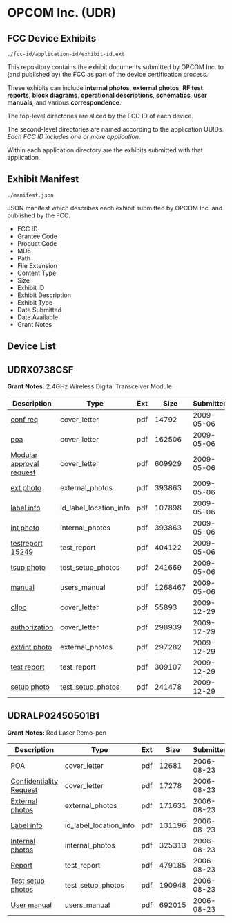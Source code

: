 # OPCOM Inc. (UDR)
## FCC Device Exhibits

```
./fcc-id/application-id/exhibit-id.ext
```

This repository contains the exhibit documents submitted by OPCOM Inc. to (and published by) the FCC as part of the device certification process.

These exhibits can include **internal photos**, **external photos**, **RF test reports**, **block diagrams**, **operational descriptions**, **schematics**, **user manuals**, and various **correspondence**.

The top-level directories are sliced by the FCC ID of each device.

The second-level directories are named according to the application UUIDs. *Each FCC ID includes one or more application.*

Within each application directory are the exhibits submitted with that application. 

## Exhibit Manifest

```
./manifest.json
```

JSON manifest which describes each exhibit submitted by OPCOM Inc. and published by the FCC.

- FCC ID
- Grantee Code
- Product Code
- MD5
- Path
- File Extension
- Content Type
- Size
- Exhibit ID
- Exhibit Description
- Exhibit Type
- Date Submitted
- Date Available
- Grant Notes

## Device List
## UDRX0738CSF
**Grant Notes:** 2.4GHz Wireless Digital Transceiver Module

| Description | Type | Ext | Size | Submitted | Available |
| ----------- | ---- | --- | ---- | --------- | --------- |
| [conf req](UDRX0738CSF/318449c86d37a7a29b819c29e3d5a38f/1106315.pdf) | cover_letter | pdf | 14792 | 2009-05-06 | 2009-05-06 |
| [poa](UDRX0738CSF/318449c86d37a7a29b819c29e3d5a38f/1106316.pdf) | cover_letter | pdf | 162506 | 2009-05-06 | 2009-05-06 |
| [Modular approval request](UDRX0738CSF/318449c86d37a7a29b819c29e3d5a38f/1106317.pdf) | cover_letter | pdf | 609929 | 2009-05-06 | 2009-05-06 |
| [ext photo](UDRX0738CSF/318449c86d37a7a29b819c29e3d5a38f/1106319.pdf) | external_photos | pdf | 393863 | 2009-05-06 | 2009-05-06 |
| [label info](UDRX0738CSF/318449c86d37a7a29b819c29e3d5a38f/1106320.pdf) | id_label_location_info | pdf | 107898 | 2009-05-06 | 2009-05-06 |
| [int photo](UDRX0738CSF/318449c86d37a7a29b819c29e3d5a38f/1106319.pdf) | internal_photos | pdf | 393863 | 2009-05-06 | 2009-05-06 |
| [testreport 15249](UDRX0738CSF/318449c86d37a7a29b819c29e3d5a38f/1106321.pdf) | test_report | pdf | 404122 | 2009-05-06 | 2009-05-06 |
| [tsup photo](UDRX0738CSF/318449c86d37a7a29b819c29e3d5a38f/1106322.pdf) | test_setup_photos | pdf | 241669 | 2009-05-06 | 2009-05-06 |
| [manual](UDRX0738CSF/318449c86d37a7a29b819c29e3d5a38f/1106323.pdf) | users_manual | pdf | 1268467 | 2009-05-06 | 2009-05-06 |
| [cIIpc](UDRX0738CSF/0f5841ca8b7c961b02c72aae28876823/1220048.pdf) | cover_letter | pdf | 55893 | 2009-12-29 | 2009-12-30 |
| [authorization](UDRX0738CSF/0f5841ca8b7c961b02c72aae28876823/1220050.pdf) | cover_letter | pdf | 298939 | 2009-12-29 | 2009-12-30 |
| [ext/int photo](UDRX0738CSF/0f5841ca8b7c961b02c72aae28876823/1220049.pdf) | external_photos | pdf | 297282 | 2009-12-29 | 2009-12-30 |
| [test report](UDRX0738CSF/0f5841ca8b7c961b02c72aae28876823/1220047.pdf) | test_report | pdf | 309107 | 2009-12-29 | 2009-12-30 |
| [setup photo](UDRX0738CSF/0f5841ca8b7c961b02c72aae28876823/1220051.pdf) | test_setup_photos | pdf | 241478 | 2009-12-29 | 2009-12-30 |
## UDRALP02450501B1
**Grant Notes:** Red Laser Remo-pen

| Description | Type | Ext | Size | Submitted | Available |
| ----------- | ---- | --- | ---- | --------- | --------- |
| [POA](UDRALP02450501B1/e99ec89a71d8c8810018b853f0060c67/696437.pdf) | cover_letter | pdf | 12681 | 2006-08-23 | 2006-08-23 |
| [Confidentiality Request](UDRALP02450501B1/e99ec89a71d8c8810018b853f0060c67/696446.pdf) | cover_letter | pdf | 17278 | 2006-08-23 | 2006-08-23 |
| [External photos](UDRALP02450501B1/e99ec89a71d8c8810018b853f0060c67/696438.pdf) | external_photos | pdf | 171631 | 2006-08-23 | 2006-08-23 |
| [Label info](UDRALP02450501B1/e99ec89a71d8c8810018b853f0060c67/696439.pdf) | id_label_location_info | pdf | 131196 | 2006-08-23 | 2006-08-23 |
| [Internal photos](UDRALP02450501B1/e99ec89a71d8c8810018b853f0060c67/696440.pdf) | internal_photos | pdf | 325313 | 2006-08-23 | 2006-08-23 |
| [Report](UDRALP02450501B1/e99ec89a71d8c8810018b853f0060c67/696443.pdf) | test_report | pdf | 479185 | 2006-08-23 | 2006-08-23 |
| [Test setup photos](UDRALP02450501B1/e99ec89a71d8c8810018b853f0060c67/696444.pdf) | test_setup_photos | pdf | 190948 | 2006-08-23 | 2006-08-23 |
| [User manual](UDRALP02450501B1/e99ec89a71d8c8810018b853f0060c67/696445.pdf) | users_manual | pdf | 692015 | 2006-08-23 | 2006-08-23 |
